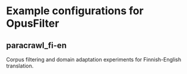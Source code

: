 # Example configurations for OpusFilter

## paracrawl_fi-en

Corpus filtering and domain adaptation experiments for Finnish-English
translation.
